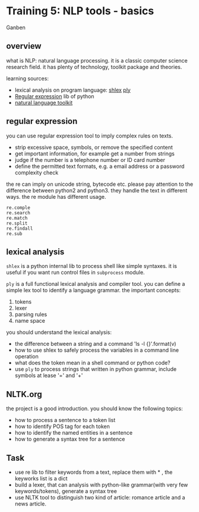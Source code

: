 # Training 5: NLP tools - basics

Ganben

## overview

what is NLP: natural language processing. it is a classic computer science research field. it has plenty of technology, toolkit package and theories.

learning sources:

- lexical analysis on program language: [shlex](https://docs.python.org/3/library/shlex.html) [ply](http://www.dabeaz.com/ply/)
- [Regular expression](https://docs.python.org/3/library/re.html) lib of python
- [natural language toolkit](http://www.nltk.org/)

## regular expression
you can use regular expression tool to imply complex rules on texts.

- strip excessive space, symbols, or remove the specified content
- get important information, for example get a number from strings
- judge if the number is a telephone number or ID card number
- define the permitted text formats, e.g. a email address or a password complexity check

the re can imply on unicode string, bytecode etc. please pay attention to the difference between python2 and python3. they handle the text in different ways. the re module has different usage.

```
re.comple
re.search
re.match
re.split
re.findall
re.sub

```

## lexical analysis

`shlex` is a python internal lib to process shell like simple syntaxes. it is useful if you want run control files in `subprocess` module.

`ply` is a full functional lexical analysis and compiler tool. you can define a simple lex tool to identify a language grammar. the important concepts:

1. tokens
2. lexer
3. parsing rules
4. name space

you should understand the lexical analysis:

- the difference between a string and a command 'ls -l {}'.format(v)
- how to use shlex to safely process the variables in a command line operation
- what does the token mean in a shell command or python code?
- use `ply` to process strings that written in python grammar, include symbols at lease '=' and '+'

## NLTK.org
the project is a good introduction. you should know the following topics:

- how to process a sentence to a token list
- how to identify POS tag for each token
- how to identify the named entities in a sentence
- how to generate a syntax tree for a sentence

## Task

- use re lib to filter keywords from a text, replace them with * , the keyworks list is a dict
- build a lexer, that can analysis with python-like grammar(with very few keywords/tokens), generate a syntax tree
- use NLTK tool to distinguish two kind of article: romance article and a news article.